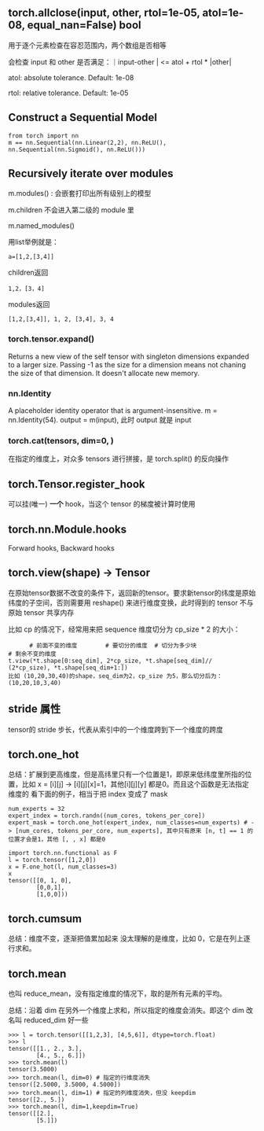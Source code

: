 ## torch.allclose(input, other, rtol=1e-05, atol=1e-08, equal_nan=False) bool
用于逐个元素检查在容忍范围内，两个数组是否相等

会检查 input 和 other 是否满足：｜input-other | <= atol + rtol * |other|

atol: absolute tolerance. Default: 1e-08

rtol: relative tolerance. Default: 1e-05

## Construct a Sequential Model
```
from torch import nn
m == nn.Sequential(nn.Linear(2,2), nn.ReLU(), nn.Sequential(nn.Sigmoid(), nn.ReLU()))
```

## Recursively iterate over modules
m.modules() : 会嵌套打印出所有级别上的模型

m.children 不会进入第二级的 module 里

m.named_modules()

用list举例就是：

```
a=[1,2,[3,4]]
```
children返回

```
1,2，[3，4]
```
modules返回

```
[1,2,[3,4]], 1, 2, [3,4], 3, 4

```

### torch.tensor.expand()
Returns a new view of the self tensor with singleton dimensions expanded to a larger size. Passing -1 as the size for a dimension means not chaning the size of that dimension. It doesn't allocate new memory.

### nn.Identity
A placeholder identity operator that is argument-insensitive. m = nn.Identity(54). output = m(input), 此时 output 就是 input

### torch.cat(tensors, dim=0, ) 

在指定的维度上，对众多 tensors 进行拼接，是 torch.split() 的反向操作




## torch.Tensor.register_hook
可以挂(唯一) **一个** hook，当这个 tensor 的梯度被计算时使用

## torch.nn.Module.hooks

Forward hooks, Backward hooks

## torch.view(shape) -> Tensor
在原始tensor数据不改变的条件下，返回新的tensor。要求新tensor的纬度是原始纬度的子空间，否则需要用 reshape() 来进行维度变换，此时得到的 tensor 不与原始 tensor 共享内存

比如 cp 的情况下，经常用来把 sequence 维度切分为 cp_size * 2 的大小：

```
      # 前面不变的维度        # 要切分的维度  # 切分为多少块                 # 剩余不变的维度
t.view(*t.shape[0:seq_dim], 2*cp_size, *t.shape[seq_dim]// (2*cp_size), *t.shape[seq_dim+1:])
比如 (10,20,30,40)的shape，seq_dim为2，cp_size 为5，那么切分后为：(10,20,10,3,40)
```

## stride 属性
tensor的 stride 步长，代表从索引中的一个维度跨到下一个维度的跨度

## torch.one_hot
总结：扩展到更高维度，但是高纬里只有一个位置是1，即原来低纬度里所指的位置，比如 x = [i][j] -> [i][j][x]=1，其他[i][j][y] 都是0。而且这个函数是无法指定维度的
看下面的例子，相当于把 index 变成了 mask

```
num_experts = 32
expert_index = torch.randn((num_cores, tokens_per_core])
expert_mask = torch.one_hot(expert_index, num_classes=num_experts) # -> [num_cores, tokens_per_core, num_experts], 其中只有原来 [n, t] == 1 的位置才会是1，其他 [, , x] 都是0

import torch.nn.functional as F
l = torch.tensor([1,2,0])
x = F.one_hot(l, num_classes=3)
x
tensor([[0, 1, 0],
        [0,0,1],
        [1,0,0]))
```

## torch.cumsum
总结：维度不变，逐渐把值累加起来
没太理解的是维度，比如 0，它是在列上逐行求和。

## torch.mean
也叫 reduce_mean，没有指定维度的情况下，取的是所有元素的平均。

总结：沿着 dim 在另外一个维度上求和，所以指定的维度会消失。即这个 dim 改名叫 reduced_dim 好一些

```
>>> l = torch.tensor([[1,2,3], [4,5,6]], dtype=torch.float)
>>> l
tensor([[1., 2., 3.],
        [4., 5., 6.]])
>>> torch.mean(l)
tensor(3.5000)
>>> torch.mean(l, dim=0) # 指定的行维度消失
tensor([2.5000, 3.5000, 4.5000])
>>> torch.mean(l, dim=1) # 指定的列维度消失，但没 keepdim
tensor([2., 5.])
>>> torch.mean(l, dim=1,keepdim=True)
tensor([[2.],
        [5.]])
```
